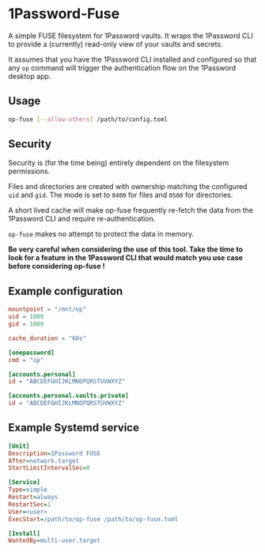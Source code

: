 # 1Password-Fuse

A simple FUSE filesystem for 1Password vaults. It wraps the 1Password CLI to
provide a (currently) read-only view of your vaults and secrets.

It assumes that you have the 1Password CLI installed and configured so that
any `op` command will trigger the authentication flow on the 1Password desktop
app.

## Usage

```sh
op-fuse [--allow-others] /path/to/config.toml
```

## Security

Security is (for the time being) entirely dependent on the filesystem permissions.

Files and directories are created with ownership matching the configured `uid`
and `gid`. The mode is set to `0400` for files and `0500` for directories.

A short lived cache will make op-fuse frequently re-fetch the data from the
1Password CLI and require re-authentication.

`op-fuse` makes no attempt to protect the data in memory.

**Be very careful when considering the use of this tool. Take the time to
look for a feature in the 1Password CLI that would match you use case
before considering op-fuse !**

## Example configuration

```toml
mountpoint = "/mnt/op"
uid = 1000
gid = 1000

cache_duration = "60s"

[onepassword]
cmd = "op"

[accounts.personal]
id = "ABCDEFGHIJKLMNOPQRSTUVWXYZ"

[accounts.personal.vaults.private]
id = "ABCDEFGHIJKLMNOPQRSTUVWXYZ"
```

## Example Systemd service

```ini
[Unit]
Description=1Password FUSE
After=network.target
StartLimitIntervalSec=0

[Service]
Type=simple
Restart=always
RestartSec=1
User=<user>
ExecStart=/path/to/op-fuse /path/to/op-fuse.toml

[Install]
WantedBy=multi-user.target
```
